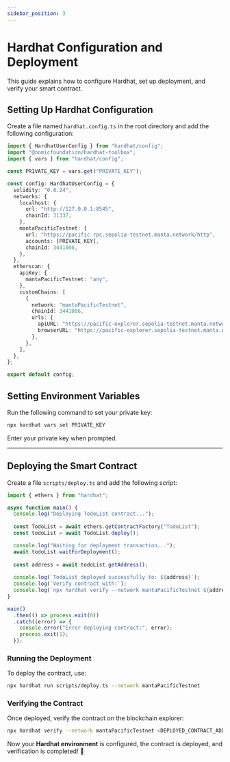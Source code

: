 ```yaml
---
sidebar_position: 3
---
```


# Hardhat Configuration and Deployment

This guide explains how to configure Hardhat, set up deployment, and verify your smart contract.

## Setting Up Hardhat Configuration

Create a file named `hardhat.config.ts` in the root directory and add the following configuration:

```ts
import { HardhatUserConfig } from "hardhat/config";
import "@nomicfoundation/hardhat-toolbox";
import { vars } from "hardhat/config";

const PRIVATE_KEY = vars.get("PRIVATE_KEY");

const config: HardhatUserConfig = {
  solidity: "0.8.24",
  networks: {
    localhost: {
      url: "http://127.0.0.1:8545",
      chainId: 31337,
    },
    mantaPacificTestnet: {
      url: "https://pacific-rpc.sepolia-testnet.manta.network/http",
      accounts: [PRIVATE_KEY],
      chainId: 3441006,
    },
  },
  etherscan: {
    apiKey: {
      mantaPacificTestnet: "any",
    },
    customChains: [
      {
        network: "mantaPacificTestnet",
        chainId: 3441006,
        urls: {
          apiURL: "https://pacific-explorer.sepolia-testnet.manta.network/api",
          browserURL: "https://pacific-explorer.sepolia-testnet.manta.network",
        },
      },
    ],
  },
};

export default config;
```

## Setting Environment Variables

Run the following command to set your private key:
```sh
npx hardhat vars set PRIVATE_KEY
```
Enter your private key when prompted.

---

## Deploying the Smart Contract

Create a file `scripts/deploy.ts` and add the following script:

```ts
import { ethers } from "hardhat";

async function main() {
  console.log("Deploying TodoList contract...");
  
  const TodoList = await ethers.getContractFactory("TodoList");
  const todoList = await TodoList.deploy();

  console.log("Waiting for deployment transaction...");
  await todoList.waitForDeployment();
  
  const address = await todoList.getAddress();
  
  console.log(`TodoList deployed successfully to: ${address}`);
  console.log(`Verify contract with:`);
  console.log(`npx hardhat verify --network mantaPacificTestnet ${address}`);
}

main()
  .then(() => process.exit(0))
  .catch((error) => {
    console.error("Error deploying contract:", error);
    process.exit(1);
  });
```

### Running the Deployment

To deploy the contract, use:
```sh
npx hardhat run scripts/deploy.ts --network mantaPacificTestnet
```

### Verifying the Contract

Once deployed, verify the contract on the blockchain explorer:
```sh
npx hardhat verify --network mantaPacificTestnet <DEPLOYED_CONTRACT_ADDRESS>
```

Now your **Hardhat environment** is configured, the contract is deployed, and verification is completed! 🚀
